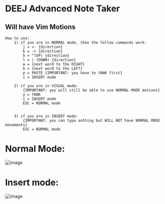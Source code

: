 # DEEJ Advanced Note Taker

## Will have Vim Motions
    How to use:
        1) if you are in NORMAL mode, then the follow commands work:
            j = <- {direction}
            k = -> {direction}
            h = ^(UP) {direction}
            l = | (DOWN) {direction}
            w = {next word to the RIGHT}
            b = {next word to the LEFT}
            p = PASTE {IMPORTANT: you have to YANK first}
            i = INSERT mode
    
        2) if you are in VISUAL mode:
            {IMPORTANT: you will still be able to use NORMAL MODE motions}
            y = YANK
            i = INSERT mode
            ESC = NORMAL mode
            

        3) if you are in INSERT mode:
            {IMPORTANT: you can type anthing but WILL NOT have NORMAL MODE movements}
            ESC = NORMAL mode 
            

# Normal Mode:

![image](https://github.com/user-attachments/assets/e110a264-eddb-4249-b79a-75bea7781475)
# Insert mode:

![image](https://github.com/user-attachments/assets/32c9144b-01ba-4164-ab8c-53b04956e52d)


